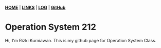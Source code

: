 [**HOME**](https://krzki.github.io/os212/) | [**LINKS**](https://krzki.github.io/os212/LINKS/) | [**LOG**](https://krzki.github.io/os212/TXT/mylog.txt) | [**GitHub**][4]

# Operation System 212

Hi, I'm Rizki Kurniawan. This is my github page for Operation System Class.

[4]:https://github.com/krzki/os212

